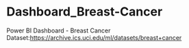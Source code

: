 # Dashboard_Breast-Cancer
Power BI Dashboard - Breast Cancer
Dataset:https://archive.ics.uci.edu/ml/datasets/breast+cancer

